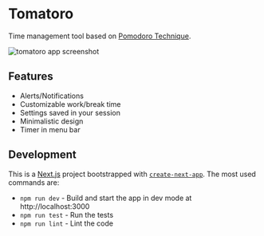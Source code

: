 # Tomatoro

Time management tool based on [Pomodoro Technique](https://en.wikipedia.org/wiki/Pomodoro_Technique).

![tomatoro app screenshot](tomatoro/public/screenshot.png)

## Features

- Alerts/Notifications
- Customizable work/break time
- Settings saved in your session
- Minimalistic design
- Timer in menu bar

## Development

This is a [Next.js](https://nextjs.org/) project bootstrapped with [`create-next-app`](https://github.com/vercel/next.js/tree/canary/packages/create-next-app).
The most used commands are:

* `npm run dev` - Build and start the app in dev mode at http://localhost:3000
* `npm run test` - Run the tests
* `npm run lint` - Lint the code
